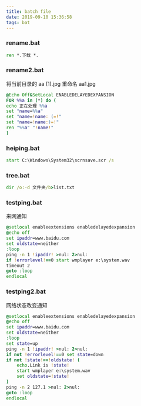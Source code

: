 ```yaml
---
title: batch file
date: 2019-09-10 15:36:58
tags: bat
---
```

### rename.bat
```bat
ren *.下载 *.
```

### rename2.bat
将当前目录的 aa (1).jpg 重命名 aa1.jpg
```bat
@Echo Off&SetLocal ENABLEDELAYEDEXPANSION
FOR %%a in (*) do (
echo 正在处理 %%a
set "name=%%a"
set "name=!name: (=!"
set "name=!name:)=!"
ren "%%a" "!name!"
)
```

### heiping.bat
```bat
start C:\Windows\System32\scrnsave.scr /s
```

### tree.bat
```bat
dir /o:-d 文件夹/b>list.txt
```

### testping.bat
来网通知
```bat
@setlocal enableextensions enabledelayedexpansion
@echo off
set ipaddr=www.baidu.com
set oldstate=neither
:loop
ping -n 1 !ipaddr! >nul: 2>nul:
if !errorlevel!==0 start wmplayer e:\system.wav
timeout 2
goto :loop
endlocal
```

### testping2.bat
网络状态改变通知
```bat
@setlocal enableextensions enabledelayedexpansion
@echo off
set ipaddr=www.baidu.com
set oldstate=neither
:loop
set state=up
ping -n 1 !ipaddr! >nul: 2>nul:
if not !errorlevel!==0 set state=down
if not !state!==!oldstate! (
    echo.Link is !state!
    start wmplayer e:\system.wav
    set oldstate=!state!
)
ping -n 2 127.1 >nul: 2>nul:
goto :loop
endlocal
```